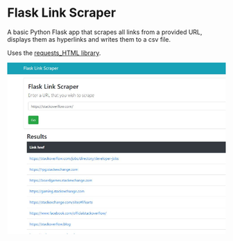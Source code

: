 # Flask Link Scraper

A basic Python Flask app that scrapes all links from a provided URL, displays them as hyperlinks and writes them to a csv file.

Uses the [requests_HTML library][1].

![Flask link scraper](screenshot.JPG)

[1]: https://pypi.org/project/requests-html/
